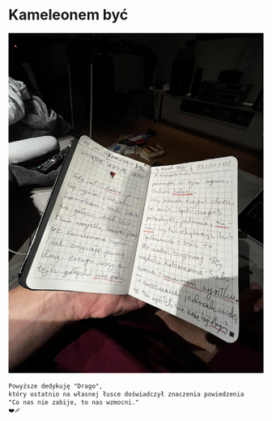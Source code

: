 # Kameleonem być

![Kameleonem Być](art/IMG_0281.jpg)

```
Powyższe dedykuję "Drago",
który ostatnio na własnej łusce doświadczył znaczenia powiedzenia
"Co nas nie zabije, to nas wzmocni."
❤️‍🩹
```
